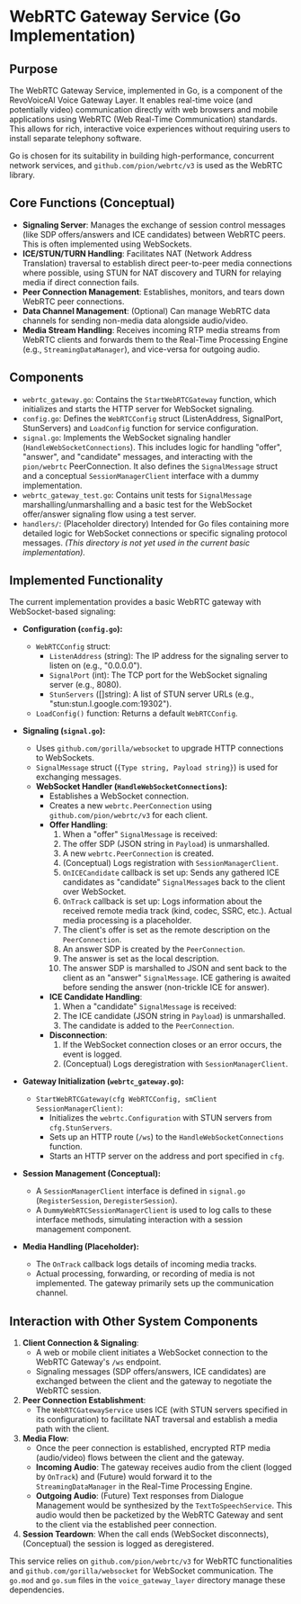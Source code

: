 # WebRTC Gateway Service (Go Implementation)

## Purpose

The WebRTC Gateway Service, implemented in Go, is a component of the RevoVoiceAI Voice Gateway Layer. It enables real-time voice (and potentially video) communication directly with web browsers and mobile applications using WebRTC (Web Real-Time Communication) standards. This allows for rich, interactive voice experiences without requiring users to install separate telephony software.

Go is chosen for its suitability in building high-performance, concurrent network services, and `github.com/pion/webrtc/v3` is used as the WebRTC library.

## Core Functions (Conceptual)

*   **Signaling Server**: Manages the exchange of session control messages (like SDP offers/answers and ICE candidates) between WebRTC peers. This is often implemented using WebSockets.
*   **ICE/STUN/TURN Handling**: Facilitates NAT (Network Address Translation) traversal to establish direct peer-to-peer media connections where possible, using STUN for NAT discovery and TURN for relaying media if direct connection fails.
*   **Peer Connection Management**: Establishes, monitors, and tears down WebRTC peer connections.
*   **Data Channel Management**: (Optional) Can manage WebRTC data channels for sending non-media data alongside audio/video.
*   **Media Stream Handling**: Receives incoming RTP media streams from WebRTC clients and forwards them to the Real-Time Processing Engine (e.g., `StreamingDataManager`), and vice-versa for outgoing audio.

## Components

*   `webrtc_gateway.go`: Contains the `StartWebRTCGateway` function, which initializes and starts the HTTP server for WebSocket signaling.
*   `config.go`: Defines the `WebRTCConfig` struct (ListenAddress, SignalPort, StunServers) and `LoadConfig` function for service configuration.
*   `signal.go`: Implements the WebSocket signaling handler (`HandleWebSocketConnections`). This includes logic for handling "offer", "answer", and "candidate" messages, and interacting with the `pion/webrtc` PeerConnection. It also defines the `SignalMessage` struct and a conceptual `SessionManagerClient` interface with a dummy implementation.
*   `webrtc_gateway_test.go`: Contains unit tests for `SignalMessage` marshalling/unmarshalling and a basic test for the WebSocket offer/answer signaling flow using a test server.
*   `handlers/`: (Placeholder directory) Intended for Go files containing more detailed logic for WebSocket connections or specific signaling protocol messages. *(This directory is not yet used in the current basic implementation).*

## Implemented Functionality

The current implementation provides a basic WebRTC gateway with WebSocket-based signaling:

*   **Configuration (`config.go`):**
    *   `WebRTCConfig` struct:
        *   `ListenAddress` (string): The IP address for the signaling server to listen on (e.g., "0.0.0.0").
        *   `SignalPort` (int): The TCP port for the WebSocket signaling server (e.g., 8080).
        *   `StunServers` ([]string): A list of STUN server URLs (e.g., "stun:stun.l.google.com:19302").
    *   `LoadConfig()` function: Returns a default `WebRTCConfig`.

*   **Signaling (`signal.go`):**
    *   Uses `github.com/gorilla/websocket` to upgrade HTTP connections to WebSockets.
    *   `SignalMessage` struct (`{Type string, Payload string}`) is used for exchanging messages.
    *   **WebSocket Handler (`HandleWebSocketConnections`):**
        *   Establishes a WebSocket connection.
        *   Creates a new `webrtc.PeerConnection` using `github.com/pion/webrtc/v3` for each client.
        *   **Offer Handling**:
            1.  When a "offer" `SignalMessage` is received:
            2.  The offer SDP (JSON string in `Payload`) is unmarshalled.
            3.  A new `webrtc.PeerConnection` is created.
            4.  (Conceptual) Logs registration with `SessionManagerClient`.
            5.  `OnICECandidate` callback is set up: Sends any gathered ICE candidates as "candidate" `SignalMessage`s back to the client over WebSocket.
            6.  `OnTrack` callback is set up: Logs information about the received remote media track (kind, codec, SSRC, etc.). Actual media processing is a placeholder.
            7.  The client's offer is set as the remote description on the `PeerConnection`.
            8.  An answer SDP is created by the `PeerConnection`.
            9.  The answer is set as the local description.
            10. The answer SDP is marshalled to JSON and sent back to the client as an "answer" `SignalMessage`. ICE gathering is awaited before sending the answer (non-trickle ICE for answer).
        *   **ICE Candidate Handling**:
            1.  When a "candidate" `SignalMessage` is received:
            2.  The ICE candidate (JSON string in `Payload`) is unmarshalled.
            3.  The candidate is added to the `PeerConnection`.
        *   **Disconnection**:
            1.  If the WebSocket connection closes or an error occurs, the event is logged.
            2.  (Conceptual) Logs deregistration with `SessionManagerClient`.

*   **Gateway Initialization (`webrtc_gateway.go`):**
    *   `StartWebRTCGateway(cfg WebRTCConfig, smClient SessionManagerClient)`:
        *   Initializes the `webrtc.Configuration` with STUN servers from `cfg.StunServers`.
        *   Sets up an HTTP route (`/ws`) to the `HandleWebSocketConnections` function.
        *   Starts an HTTP server on the address and port specified in `cfg`.

*   **Session Management (Conceptual):**
    *   A `SessionManagerClient` interface is defined in `signal.go` (`RegisterSession`, `DeregisterSession`).
    *   A `DummyWebRTCSessionManagerClient` is used to log calls to these interface methods, simulating interaction with a session management component.

*   **Media Handling (Placeholder):**
    *   The `OnTrack` callback logs details of incoming media tracks.
    *   Actual processing, forwarding, or recording of media is not implemented. The gateway primarily sets up the communication channel.

## Interaction with Other System Components

1.  **Client Connection & Signaling**:
    *   A web or mobile client initiates a WebSocket connection to the WebRTC Gateway's `/ws` endpoint.
    *   Signaling messages (SDP offers/answers, ICE candidates) are exchanged between the client and the gateway to negotiate the WebRTC session.
2.  **Peer Connection Establishment**:
    *   The `WebRTCGatewayService` uses ICE (with STUN servers specified in its configuration) to facilitate NAT traversal and establish a media path with the client.
3.  **Media Flow**:
    *   Once the peer connection is established, encrypted RTP media (audio/video) flows between the client and the gateway.
    *   **Incoming Audio**: The gateway receives audio from the client (logged by `OnTrack`) and (Future) would forward it to the `StreamingDataManager` in the Real-Time Processing Engine.
    *   **Outgoing Audio**: (Future) Text responses from Dialogue Management would be synthesized by the `TextToSpeechService`. This audio would then be packetized by the WebRTC Gateway and sent to the client via the established peer connection.
4.  **Session Teardown**: When the call ends (WebSocket disconnects), (Conceptual) the session is logged as deregistered.

This service relies on `github.com/pion/webrtc/v3` for WebRTC functionalities and `github.com/gorilla/websocket` for WebSocket communication.
The `go.mod` and `go.sum` files in the `voice_gateway_layer` directory manage these dependencies.
